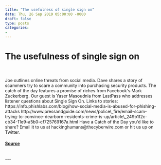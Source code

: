 ```yaml
---
title: "The usefulness of single sign on"
date: Thu, 26 Sep 2019 05:00:00 -0000
draft: false
type: posts
categories: 
- 
---
```

# The usefulness of single sign on

<br/>

<br/>
Joe outlines online threats from social media. Dave shares a story of scammers try to scare a community into purchasing security products. The catch of the day features a promise of riches from Facebook's Mark Zuckerberg. Our guest is Yaser Masoudnia from LastPass who addresses listener questions about Single Sign On. Links to stories: https://info.phishlabs.com/blog/how-social-media-is-abused-for-phishing-attacks http://www.pressandguide.com/news/police\_fire/email-scam-trying-to-convince-dearborn-residents-crime-is-up/article\_249b1f2c-cb34-11e9-a5b0-cf725769167a.html Have a Catch of the Day you'd like to share? Email it to us at hackinghumans@thecyberwire.com or hit us up on Twitter.

#### [Source](https://thecyberwire.com/podcasts/hacking-humans/67/notes)

<br/>
---
